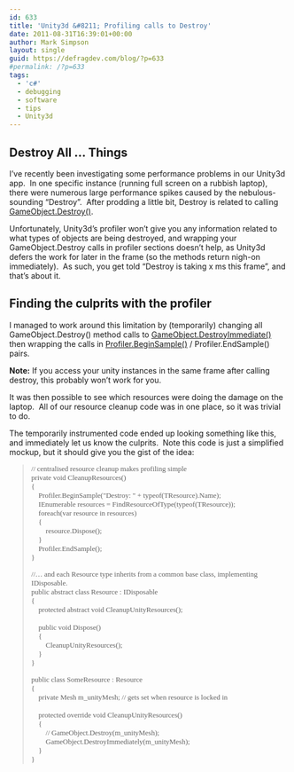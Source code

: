 ```yaml
---
id: 633
title: 'Unity3d &#8211; Profiling calls to Destroy'
date: 2011-08-31T16:39:01+00:00
author: Mark Simpson
layout: single
guid: https://defragdev.com/blog/?p=633
#permalink: /?p=633
tags:
  - 'c#'
  - debugging
  - software
  - tips
  - Unity3d
---
```

## Destroy All … Things

I’ve recently been investigating some performance problems in our Unity3d app.&#160; In one specific instance (running full screen on a rubbish laptop), there were numerous large performance spikes caused by the nebulous-sounding “Destroy”.&#160; After prodding a little bit, Destroy is related to calling [GameObject.Destroy()](http://unity3d.com/support/documentation/ScriptReference/Object.Destroy.html).

Unfortunately, Unity3d’s profiler won’t give you any information related to what types of objects are being destroyed, and wrapping your GameObject.Destroy calls in profiler sections doesn’t help, as Unity3d defers the work for later in the frame (so the methods return nigh-on immediately).&#160; As such, you get told “Destroy is taking x ms this frame”, and that’s about it.

## Finding the culprits with the profiler

I managed to work around this limitation by (temporarily) changing all GameObject.Destroy() method calls to [GameObject.DestroyImmediate()](http://unity3d.com/support/documentation/ScriptReference/Object.DestroyImmediate.html) then wrapping the calls in [Profiler.BeginSample()](http://unity3d.com/support/documentation/ScriptReference/Profiler.BeginSample.html) / Profiler.EndSample() pairs.

**Note:** If you access your unity instances in the same frame after calling destroy, this probably won’t work for you.

It was then possible to see which resources were doing the damage on the laptop.&#160; All of our resource cleanup code was in one place, so it was trivial to do.

The temporarily instrumented code ended up looking something like this, and immediately let us know the culprits.&#160; Note this code is just a simplified mockup, but it should give you the gist of the idea:

> <font size="2" face="Consolas">// centralised resource cleanup makes profiling simple <br />private void CleanupResources<TResource>() <br />{ <br />&#160;&#160;&#160; Profiler.BeginSample("Destroy: " + typeof(TResource).Name); <br />&#160;&#160;&#160; IEnumerable<TResource> resources = FindResourceOfType(typeof(TResource)); <br />&#160;&#160;&#160; foreach(var resource in resources) <br />&#160;&#160;&#160; { <br />&#160;&#160;&#160;&#160;&#160;&#160;&#160; resource.Dispose(); <br />&#160;&#160;&#160; } <br />&#160;&#160;&#160; Profiler.EndSample();&#160;&#160;&#160; <br />}</font>
> 
> <font size="2" face="Consolas">//&#8230; and each Resource type inherits from a common base class, implementing IDisposable. <br />public abstract class Resource : IDisposable <br />{ <br />&#160;&#160;&#160; protected abstract void CleanupUnityResources(); <br />&#160;&#160;&#160; <br />&#160;&#160;&#160; public void Dispose() <br />&#160;&#160;&#160; { <br />&#160;&#160;&#160;&#160;&#160;&#160;&#160; CleanupUnityResources(); <br />&#160;&#160;&#160; } <br />}</font>
> 
> <font size="2" face="Consolas">public class SomeResource : Resource <br />{ <br />&#160;&#160;&#160; private Mesh m_unityMesh; // gets set when resource is locked in <br />&#160;&#160;&#160; <br />&#160;&#160;&#160; protected override void CleanupUnityResources() <br />&#160;&#160;&#160; { <br />&#160;&#160;&#160;&#160;&#160;&#160;&#160; // GameObject.Destroy(m_unityMesh); <br />&#160;&#160;&#160;&#160;&#160;&#160;&#160; GameObject.DestroyImmediately(m_unityMesh); <br />&#160;&#160;&#160; } <br />}</font>
> 
> <span style="font-family: consolas"></span>